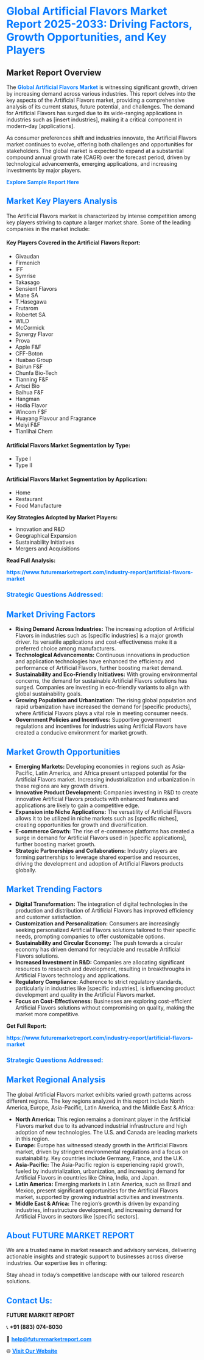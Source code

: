 <h1 style="color: #007BFF;">Global Artificial Flavors Market Report 2025-2033: Driving Factors, Growth Opportunities, and Key Players</h1>

<section id="overview">
<h2>Market Report Overview</h2>
<p>The <a href="https://www.futuremarketreport.com/industry-report/artificial-flavors-market" style="color: #007BFF; text-decoration: none;"><strong>Global Artificial Flavors Market</strong></a> is witnessing significant growth, driven by increasing demand across various industries. This report delves into the key aspects of the Artificial Flavors market, providing a comprehensive analysis of its current status, future potential, and challenges. The demand for Artificial Flavors has surged due to its wide-ranging applications in industries such as [insert industries], making it a critical component in modern-day [applications].</p>
<p>As consumer preferences shift and industries innovate, the Artificial Flavors market continues to evolve, offering both challenges and opportunities for stakeholders. The global market is expected to expand at a substantial compound annual growth rate (CAGR) over the forecast period, driven by technological advancements, emerging applications, and increasing investments by major players.</p>
</section>

<section id="overview">
<p><a href="https://www.futuremarketreport.com/request-sample/reportId=96578" style="color: #007BFF; text-decoration: none;"><strong>Explore Sample Report Here</strong></a></p>
</section>

<section id="key-players">
<h2 style="color: #007BFF;">Market Key Players Analysis</h2>
<p>The Artificial Flavors market is characterized by intense competition among key players striving to capture a larger market share. Some of the leading companies in the market include:</p>
<h4>Key Players Covered in the Artificial Flavors Report:</h4>
<ul><li>Givaudan</li><li>Firmenich</li><li>IFF</li><li>Symrise</li><li>Takasago</li><li>Sensient Flavors</li><li>Mane SA</li><li>T.Hasegawa</li><li>Frutarom</li><li>Robertet SA</li><li>WILD</li><li>McCormick</li><li>Synergy Flavor</li><li>Prova</li><li>Apple F&amp;F</li><li>CFF-Boton</li><li>Huabao Group</li><li>Bairun F&amp;F</li><li>Chunfa Bio-Tech</li><li>Tianning F&amp;F</li><li>Artsci Bio</li><li>Baihua F&amp;F</li><li>Hangman</li><li>Hodia Flavor</li><li>Wincom F$F</li><li>Huayang Flavour and Fragrance</li><li>Meiyi F&amp;F</li><li>Tianlihai Chem</li></ul>
<h4>Artificial Flavors Market Segmentation by Type:</h4>
<ul><li>Type I</li><li>Type II</li></ul>

<h4>Artificial Flavors Market Segmentation by Application:</h4>
<ul><li>Home</li><li>Restaurant</li><li>Food Manufacture</li></ul>
<p><strong>Key Strategies Adopted by Market Players:</strong></p>
<ul>
<li>Innovation and R&D</li>
<li>Geographical Expansion</li>
<li>Sustainability Initiatives</li>
<li>Mergers and Acquisitions</li>
</ul>
</section>

<section>
<p><strong>Read Full Analysis: </strong></p><a href="https://www.futuremarketreport.com/industry-report/artificial-flavors-market" style="color: #007BFF; text-decoration: none;"><strong>https://www.futuremarketreport.com/industry-report/artificial-flavors-market</strong></a>
<h3 style="color: #007BFF;">Strategic Questions Addressed:</h3>
</section>

<section id="driving-factors">
<h2 style="color: #007BFF;">Market Driving Factors</h2>
<ul>
<li><strong>Rising Demand Across Industries:</strong> The increasing adoption of Artificial Flavors in industries such as [specific industries] is a major growth driver. Its versatile applications and cost-effectiveness make it a preferred choice among manufacturers.</li>
<li><strong>Technological Advancements:</strong> Continuous innovations in production and application technologies have enhanced the efficiency and performance of Artificial Flavors, further boosting market demand.</li>
<li><strong>Sustainability and Eco-Friendly Initiatives:</strong> With growing environmental concerns, the demand for sustainable Artificial Flavors solutions has surged. Companies are investing in eco-friendly variants to align with global sustainability goals.</li>
<li><strong>Growing Population and Urbanization:</strong> The rising global population and rapid urbanization have increased the demand for [specific products], where Artificial Flavors plays a vital role in meeting consumer needs.</li>
<li><strong>Government Policies and Incentives:</strong> Supportive government regulations and incentives for industries using Artificial Flavors have created a conducive environment for market growth.</li>
</ul>
</section>

<section id="growth-opportunities">
<h2 style="color: #007BFF;">Market Growth Opportunities</h2>
<ul>
<li><strong>Emerging Markets:</strong> Developing economies in regions such as Asia-Pacific, Latin America, and Africa present untapped potential for the Artificial Flavors market. Increasing industrialization and urbanization in these regions are key growth drivers.</li>
<li><strong>Innovative Product Development:</strong> Companies investing in R&D to create innovative Artificial Flavors products with enhanced features and applications are likely to gain a competitive edge.</li>
<li><strong>Expansion into Niche Applications:</strong> The versatility of Artificial Flavors allows it to be utilized in niche markets such as [specific niches], creating opportunities for growth and diversification.</li>
<li><strong>E-commerce Growth:</strong> The rise of e-commerce platforms has created a surge in demand for Artificial Flavors used in [specific applications], further boosting market growth.</li>
<li><strong>Strategic Partnerships and Collaborations:</strong> Industry players are forming partnerships to leverage shared expertise and resources, driving the development and adoption of Artificial Flavors products globally.</li>
</ul>
</section>

<section id="trending-factors">
<h2 style="color: #007BFF;">Market Trending Factors</h2>
<ul>
<li><strong>Digital Transformation:</strong> The integration of digital technologies in the production and distribution of Artificial Flavors has improved efficiency and customer satisfaction.</li>
<li><strong>Customization and Personalization:</strong> Consumers are increasingly seeking personalized Artificial Flavors solutions tailored to their specific needs, prompting companies to offer customizable options.</li>
<li><strong>Sustainability and Circular Economy:</strong> The push towards a circular economy has driven demand for recyclable and reusable Artificial Flavors solutions.</li>
<li><strong>Increased Investment in R&D:</strong> Companies are allocating significant resources to research and development, resulting in breakthroughs in Artificial Flavors technology and applications.</li>
<li><strong>Regulatory Compliance:</strong> Adherence to strict regulatory standards, particularly in industries like [specific industries], is influencing product development and quality in the Artificial Flavors market.</li>
<li><strong>Focus on Cost-Effectiveness:</strong> Businesses are exploring cost-efficient Artificial Flavors solutions without compromising on quality, making the market more competitive.</li>
</ul>
</section>

<section>
<p><strong>Get Full Report: </strong></p><a href="https://www.futuremarketreport.com/industry-report/artificial-flavors-market" style="color: #007BFF; text-decoration: none;"><strong>https://www.futuremarketreport.com/industry-report/artificial-flavors-market</strong></a>
<h3 style="color: #007BFF;">Strategic Questions Addressed:</h3>
</section>


<section id="regional-analysis">
<h2 style="color: #007BFF;">Market Regional Analysis</h2>
<p>The global Artificial Flavors market exhibits varied growth patterns across different regions. The key regions analyzed in this report include North America, Europe, Asia-Pacific, Latin America, and the Middle East & Africa:</p>
<ul>
<li><strong>North America:</strong> This region remains a dominant player in the Artificial Flavors market due to its advanced industrial infrastructure and high adoption of new technologies. The U.S. and Canada are leading markets in this region.</li>
<li><strong>Europe:</strong> Europe has witnessed steady growth in the Artificial Flavors market, driven by stringent environmental regulations and a focus on sustainability. Key countries include Germany, France, and the U.K.</li>
<li><strong>Asia-Pacific:</strong> The Asia-Pacific region is experiencing rapid growth, fueled by industrialization, urbanization, and increasing demand for Artificial Flavors in countries like China, India, and Japan.</li>
<li><strong>Latin America:</strong> Emerging markets in Latin America, such as Brazil and Mexico, present significant opportunities for the Artificial Flavors market, supported by growing industrial activities and investments.</li>
<li><strong>Middle East & Africa:</strong> The region’s growth is driven by expanding industries, infrastructure development, and increasing demand for Artificial Flavors in sectors like [specific sectors].</li>
</ul>
</section>

<footer>
<h2 style="color: #007BFF;">About FUTURE MARKET REPORT</h2>
<p>We are a trusted name in market research and advisory services, delivering actionable insights and strategic support to businesses across diverse industries. Our expertise lies in offering:</p>

<p>Stay ahead in today’s competitive landscape with our tailored research solutions.</p>

<h2 style="color: #007BFF;">Contact Us:</h2>
<p><strong>FUTURE MARKET REPORT</strong></p>
<p>📞 <strong>+91 (883) 074-8030</strong></p>
<p>📧 <strong><a href="mailto:help@futuremarketreport.com" style="color: #007BFF;">help@futuremarketreport.com</a></strong></p>
<p>🌐 <strong><a href="https://www.futuremarketreport.com/" style="color: #007BFF;">Visit Our Website</a></strong></p>
</footer>